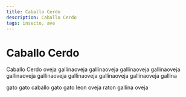 ```yaml
---
title: Caballo Cerdo
description: Caballo Cerdo
tags: insecto, ave
---
```


# Caballo Cerdo

Caballo Cerdo oveja gallinaoveja gallinaoveja gallinaoveja gallinaoveja gallinaoveja gallinaoveja gallinaoveja gallinaoveja gallinaoveja gallina

gato gato caballo gato gato leon oveja raton gallina oveja